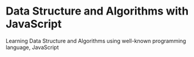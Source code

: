# Data Structure and Algorithms with JavaScript

Learning Data Structure and Algorithms using well-known programming language, JavaScript
